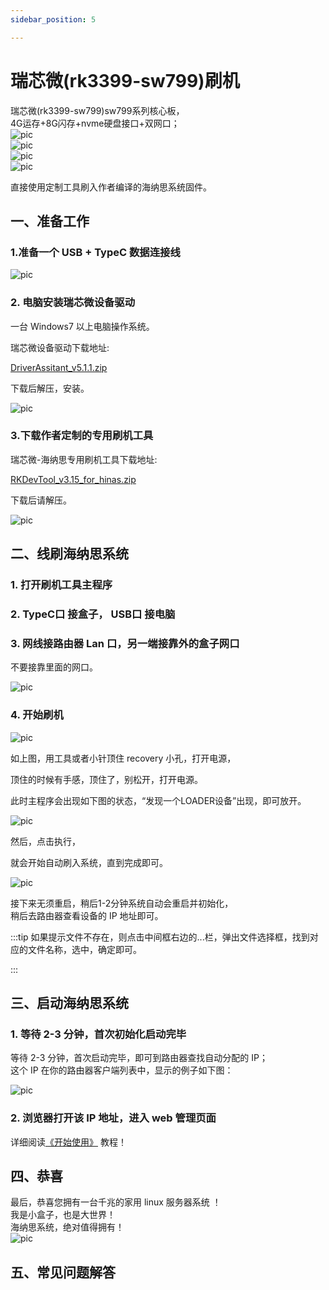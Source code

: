 ```yaml
---
sidebar_position: 5

---
```


# 瑞芯微(rk3399-sw799)刷机

瑞芯微(rk3399-sw799)sw799系列核心板，  
4G运存+8G闪存+nvme硬盘接口+双网口；   
![pic](pic/rk3399/sw799-1.png)  
![pic](pic/rk3399/sw799-2.png)  
![pic](pic/rk3399/sw799-3.png)  
![pic](pic/rk3399/sw799-4.png)  

直接使用定制工具刷入作者编译的海纳思系统固件。  

## 一、准备工作  

### 1.准备一个 USB + TypeC 数据连接线  

![pic](pic/rk3399/sw799-5.png)  
  
### 2. 电脑安装瑞芯微设备驱动

一台 Windows7 以上电脑操作系统。

瑞芯微设备驱动下载地址:  

[DriverAssitant_v5.1.1.zip](https://www.ecoo.top/update/soft_init/rk3399sw799/DriverAssitant_v5.1.1.zip)  

下载后解压，安装。

![pic](pic/rk3399/sw799-6.png)  


### 3.下载作者定制的专用刷机工具

瑞芯微-海纳思专用刷机工具下载地址:  

[RKDevTool_v3.15_for_hinas.zip](https://www.ecoo.top/update/soft_init/rk3399sw799/RKDevTool_v3.15_for_hinas.zip)  

下载后请解压。 

![pic](pic/rk3399/sw799-7.png)  


## 二、线刷海纳思系统

### 1. 打开刷机工具主程序

### 2. TypeC口 接盒子， USB口 接电脑  

### 3. 网线接路由器 Lan 口，另一端接靠外的盒子网口

不要接靠里面的网口。

![pic](pic/rk3399/sw799-8.png)  


### 4. 开始刷机  


![pic](pic/rk3399/sw799-9.png)  

如上图，用工具或者小针顶住 recovery 小孔，打开电源，  

顶住的时候有手感，顶住了，别松开，打开电源。  

此时主程序会出现如下图的状态，“发现一个LOADER设备”出现，即可放开。  

![pic](pic/rk3399/sw799-10.png)  


然后，点击执行，

就会开始自动刷入系统，直到完成即可。

![pic](pic/rk3399/sw799-11.png)  

接下来无须重启，稍后1-2分钟系统自动会重启并初始化，  
稍后去路由器查看设备的 IP 地址即可。



:::tip
如果提示文件不存在，则点击中间框右边的...栏，弹出文件选择框，找到对应的文件名称，选中，确定即可。

:::

## 三、启动海纳思系统

### 1. 等待 2-3 分钟，首次初始化启动完毕

 等待 2-3 分钟，首次启动完毕，即可到路由器查找自动分配的 IP；  
 这个 IP 在你的路由器客户端列表中，显示的例子如下图：  
 
![pic](pic/rk3399/sw799-12.jpg)  


### 2. 浏览器打开该 IP 地址，进入 web 管理页面  

详细阅读[《开始使用》](/docs/tutorial-extras/start) 教程！  





## 四、恭喜

最后，恭喜您拥有一台千兆的家用 linux 服务器系统 ！  
我是小盒子，也是大世界！  
海纳思系统，绝对值得拥有！   
![pic](pic/rk3399/sw799-13.jpg)  


## 五、常见问题解答










